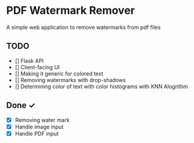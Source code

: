 # PDF Watermark Remover

A simple web application to remove watermarks from pdf files

## TODO
- [] Flask API
- [] Client-facing UI
- [] Making it generic for colored text
- [] Removing watermarks with drop-shadows
- [] Determining color of text with color histograms with KNN Alogrithm


## Done ✓
- [x] Removing water mark
- [x] Handle image input
- [x] Handle PDF input